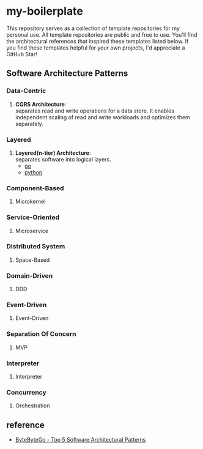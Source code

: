 # my-boilerplate
This repository serves as a collection of template repositories for my personal use. All template repositories are public and free to use. You'll find the architectural references that inspired these templates listed below. If you find these templates helpful for your own projects, I'd appreciate a GitHub Star!

## Software Architecture Patterns
### Data-Centric
1. **CQRS Architecture**:  
separates read and write operations for a data store. It enables independent scaling of read and write workloads and optimizes them separately.


### Layered
1. **Layered(n-tier) Architecture**:  
separates software into logical layers.
    - [go](https://github.com/i7s7-ymp/go-layered)
    - [python](https://github.com/i7s7-ymp/python-layered)


### Component-Based
1. Microkernel



### Service-Oriented
1. Microservice


### Distributed System
1. Space-Based



### Domain-Driven
1. DDD


### Event-Driven
1. Event-Driven


### Separation Of Concern
1. MVP


### Interpreter
1. Interpreter


### Concurrency
1. Orchestration


## reference
- [ByteByteGo - Top 5 Software Architectural Patterns](https://bytebytego.com/guides/top-5-software-architectural-patterns/)
